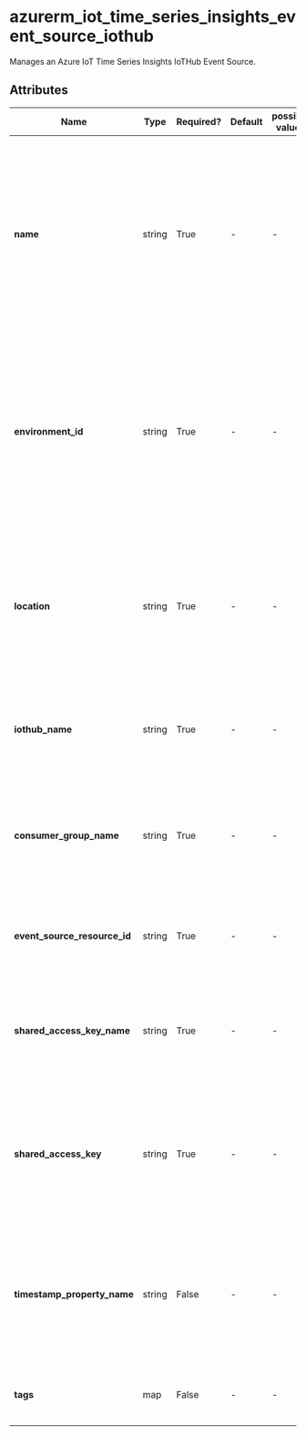 # azurerm_iot_time_series_insights_event_source_iothub

Manages an Azure IoT Time Series Insights IoTHub Event Source.

## Attributes

| Name | Type | Required? | Default  | possible values | Description |
| ---- | ---- | --------- | -------- | ----------- | ----------- |
| **name** | string | True | -  |  -  | Specifies the name of the Azure IoT Time Series Insights IoTHub Event Source. Changing this forces a new resource to be created. Must be globally unique. | 
| **environment_id** | string | True | -  |  -  | Specifies the id of the IoT Time Series Insights Environment that the Event Source should be associated with. Changing this forces a new resource to created. | 
| **location** | string | True | -  |  -  | Specifies the supported Azure location where the resource exists. Changing this forces a new resource to be created. | 
| **iothub_name** | string | True | -  |  -  | Specifies the name of the IotHub which will be associated with this resource. | 
| **consumer_group_name** | string | True | -  |  -  | Specifies the name of the IotHub Consumer Group that holds the partitions from which events will be read. | 
| **event_source_resource_id** | string | True | -  |  -  | Specifies the resource id where events will be coming from. | 
| **shared_access_key_name** | string | True | -  |  -  | Specifies the name of the Shared Access key that grants the Event Source access to the IotHub. | 
| **shared_access_key** | string | True | -  |  -  | Specifies the value of the Shared Access Policy key that grants the Time Series Insights service read access to the IotHub. | 
| **timestamp_property_name** | string | False | -  |  -  | Specifies the value that will be used as the event source's timestamp. This value defaults to the event creation time. | 
| **tags** | map | False | -  |  -  | A mapping of tags to assign to the resource. | 

